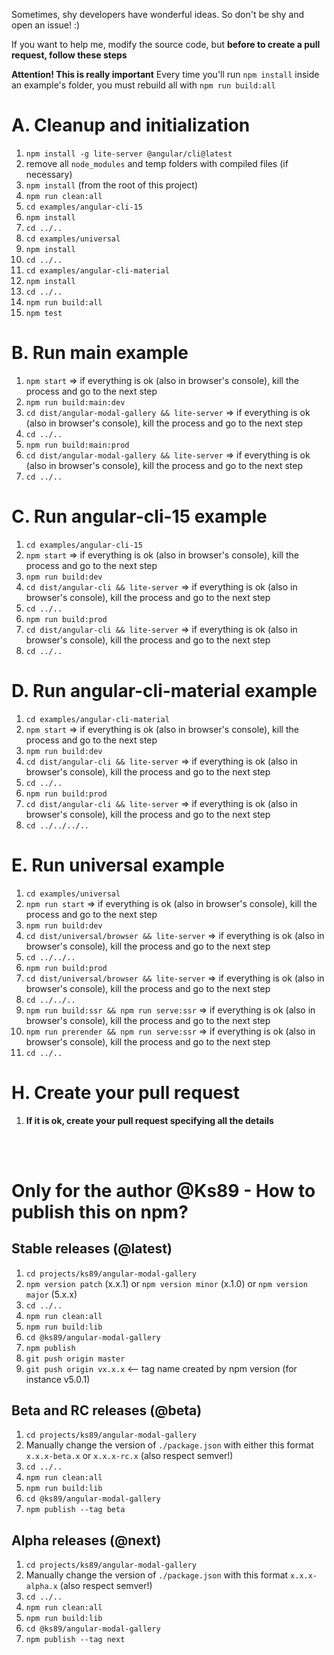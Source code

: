 Sometimes, shy developers have wonderful ideas. So don't be shy and open an issue! :)

If you want to help me, modify the source code, but **before to create a pull request, follow these steps**

**Attention! This is really important**
Every time you'll run `npm install` inside an example's folder, you must rebuild all with `npm run build:all`

# A. Cleanup and initialization
1. `npm install -g lite-server @angular/cli@latest`
2. remove all `node_modules` and temp folders with compiled files (if necessary)
3. `npm install` (from the root of this project)
4. `npm run clean:all`
5. `cd examples/angular-cli-15`
6. `npm install`
7. `cd ../..`
8. `cd examples/universal`
9. `npm install`
10. `cd ../..`
11. `cd examples/angular-cli-material`
12. `npm install`
13. `cd ../..`
14. `npm run build:all`
15. `npm test`

# B. Run main example
1. `npm start` => if everything is ok (also in browser's console), kill the process and go to the next step
2. `npm run build:main:dev`
3. `cd dist/angular-modal-gallery && lite-server` => if everything is ok (also in browser's console), kill the process and go to the next step
4. `cd ../..`
5. `npm run build:main:prod`
6. `cd dist/angular-modal-gallery && lite-server` => if everything is ok (also in browser's console), kill the process and go to the next step
7. `cd ../..`

# C. Run angular-cli-15 example
1. `cd examples/angular-cli-15`
2. `npm start` => if everything is ok (also in browser's console), kill the process and go to the next step
3. `npm run build:dev`
4. `cd dist/angular-cli && lite-server` => if everything is ok (also in browser's console), kill the process and go to the next step
5. `cd ../..`
6. `npm run build:prod`
7. `cd dist/angular-cli && lite-server` => if everything is ok (also in browser's console), kill the process and go to the next step
8. `cd ../..`

# D. Run angular-cli-material example
1. `cd examples/angular-cli-material`
2. `npm start` => if everything is ok (also in browser's console), kill the process and go to the next step
3. `npm run build:dev`
4. `cd dist/angular-cli && lite-server` => if everything is ok (also in browser's console), kill the process and go to the next step
5. `cd ../..`
6. `npm run build:prod`
7. `cd dist/angular-cli && lite-server` => if everything is ok (also in browser's console), kill the process and go to the next step
8. `cd ../../../..`

# E. Run universal example
1. `cd examples/universal`
2. `npm run start` => if everything is ok (also in browser's console), kill the process and go to the next step
3. `npm run build:dev`
4. `cd dist/universal/browser && lite-server` => if everything is ok (also in browser's console), kill the process and go to the next step
5. `cd ../../..`
6. `npm run build:prod`
7. `cd dist/universal/browser && lite-server` => if everything is ok (also in browser's console), kill the process and go to the next step
8. `cd ../../..`
9. `npm run build:ssr && npm run serve:ssr` => if everything is ok (also in browser's console), kill the process and go to the next step
10. `npm run prerender && npm run serve:ssr` => if everything is ok (also in browser's console), kill the process and go to the next step
11. `cd ../..`

# H. Create your pull request
1. **If it is ok, create your pull request specifying all the details**

<br/>
<br/>

# Only for the author @Ks89 - How to publish this on npm?

## Stable releases (@latest)
1. `cd projects/ks89/angular-modal-gallery`
2. `npm version patch` (x.x.1) or `npm version minor` (x.1.0) or `npm version major` (5.x.x)
3. `cd ../..`
4. `npm run clean:all`
5. `npm run build:lib`
6. `cd @ks89/angular-modal-gallery`
7. `npm publish`
8. `git push origin master`
9. `git push origin vx.x.x`  <-- tag name created by npm version (for instance v5.0.1)

## Beta and RC releases (@beta)
1. `cd projects/ks89/angular-modal-gallery`
2. Manually change the version of `./package.json` with either this format `x.x.x-beta.x` or `x.x.x-rc.x` (also respect semver!)
3. `cd ../..`
4. `npm run clean:all`
5. `npm run build:lib`
6. `cd @ks89/angular-modal-gallery`
7. `npm publish --tag beta`

## Alpha releases (@next)
1. `cd projects/ks89/angular-modal-gallery`
2. Manually change the version of `./package.json` with this format `x.x.x-alpha.x` (also respect semver!)
3. `cd ../..`
4. `npm run clean:all`
5. `npm run build:lib`
6. `cd @ks89/angular-modal-gallery`
7. `npm publish --tag next`
